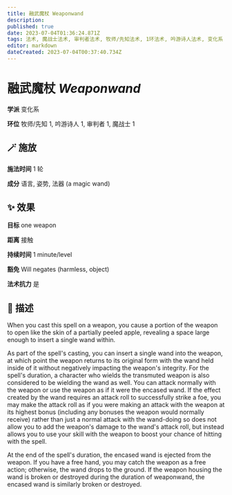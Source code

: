 ```yaml
---
title: 融武魔杖 Weaponwand
description: 
published: true
date: 2023-07-04T01:36:24.871Z
tags: 法术, 魔战士法术, 审判者法术, 牧师/先知法术, 1环法术, 吟游诗人法术, 变化系
editor: markdown
dateCreated: 2023-07-04T00:37:40.734Z
---
```


# **融武魔杖** *Weaponwand*

**学派** 变化系 

**环位** 牧师/先知 1, 吟游诗人 1, 审判者 1, 魔战士 1

## 🪄 施放

**施法时间** 1 轮

**成分** 语言, 姿势, 法器 (a magic wand)

## ✨ 效果 

**目标** one weapon 

**距离** 接触  

**持续时间** 1 minute/level 

**豁免** Will negates (harmless, object)

**法术抗力** 是

## 📖 描述

When you cast this spell on a weapon, you cause a portion of the weapon to open like the skin of a partially peeled apple, revealing a space large enough to insert a single wand within.

As part of the spell's casting, you can insert a single wand into the weapon, at which point the weapon returns to its original form with the wand held inside of it without negatively impacting the weapon's integrity. For the spell's duration, a character who wields the transmuted weapon is also considered to be wielding the wand as well. You can attack normally with the weapon or use the weapon as if it were the encased wand. If the effect created by the wand requires an attack roll to successfully strike a foe, you may make the attack roll as if you were making an attack with the weapon at its highest bonus (including any bonuses the weapon would normally receive) rather than just a normal attack with the wand-doing so does not allow you to add the weapon's damage to the wand's attack roll, but instead allows you to use your skill with the weapon to boost your chance of hitting with the spell.

At the end of the spell's duration, the encased wand is ejected from the weapon. If you have a free hand, you may catch the weapon as a free action; otherwise, the wand drops to the ground. If the weapon housing the wand is broken or destroyed during the duration of weaponwand, the encased wand is similarly broken or destroyed.
    